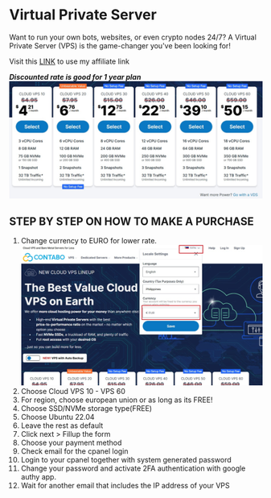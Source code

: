 # Virtual Private Server
Want to run your own bots, websites, or even crypto nodes 24/7? A Virtual Private Server (VPS) is the game-changer you've been looking for!

Visit this [LINK](https://www.kqzyfj.com/click-101201397-17083153) to use my affiliate link

***Discounted rate is good for 1 year plan***
![Contabo Plan](./contaboplan.jpg)

  ##  STEP BY STEP ON HOW TO MAKE A PURCHASE
1. Change currency to EURO for lower rate. ![EURO](./EURO.jpg)
2. Choose Cloud VPS 10 - VPS 60
3. For region, choose european union or as long as its FREE!
4. Choose SSD/NVMe storage type(FREE)
5. Choose Ubuntu 22.04
6. Leave the rest as default
7. Click next > Fillup the form
8. Choose your payment method
9. Check email for the cpanel login
10. Login to your cpanel together with system generated password
11. Change your password and activate 2FA authentication with google authy app.
12. Wait for another email that includes the IP address of your VPS
